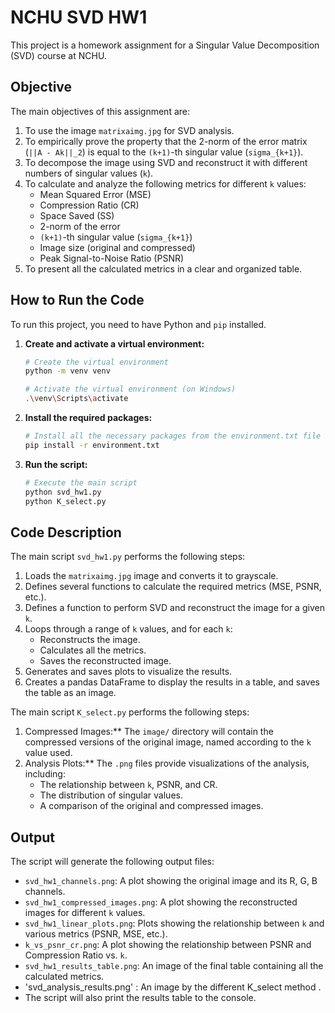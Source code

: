 # NCHU SVD HW1

This project is a homework assignment for a Singular Value Decomposition (SVD) course at NCHU.

## Objective

The main objectives of this assignment are:

1.  To use the image `matrixaimg.jpg` for SVD analysis.
2.  To empirically prove the property that the 2-norm of the error matrix (`||A - Ak||_2`) is equal to the `(k+1)`-th singular value (`sigma_{k+1}`).
3.  To decompose the image using SVD and reconstruct it with different numbers of singular values (`k`).
4.  To calculate and analyze the following metrics for different `k` values:
    *   Mean Squared Error (MSE)
    *   Compression Ratio (CR)
    *   Space Saved (SS)
    *   2-norm of the error
    *   `(k+1)`-th singular value (`sigma_{k+1}`)
    *   Image size (original and compressed)
    *   Peak Signal-to-Noise Ratio (PSNR)
5.  To present all the calculated metrics in a clear and organized table.


## How to Run the Code

To run this project, you need to have Python and `pip` installed.

1.  **Create and activate a virtual environment:**
    ```bash
    # Create the virtual environment
    python -m venv venv

    # Activate the virtual environment (on Windows)
    .\venv\Scripts\activate
    ```

2.  **Install the required packages:**
    ```bash
    # Install all the necessary packages from the environment.txt file
    pip install -r environment.txt
    ```

3.  **Run the script:**
    ```bash
    # Execute the main script
    python svd_hw1.py
    python K_select.py
    ```


## Code Description

The main script `svd_hw1.py` performs the following steps:

1.  Loads the `matrixaimg.jpg` image and converts it to grayscale.
2.  Defines several functions to calculate the required metrics (MSE, PSNR, etc.).
3.  Defines a function to perform SVD and reconstruct the image for a given `k`.
4.  Loops through a range of `k` values, and for each `k`:
    *   Reconstructs the image.
    *   Calculates all the metrics.
    *   Saves the reconstructed image.
5.  Generates and saves plots to visualize the results.
6.  Creates a pandas DataFrame to display the results in a table, and saves the table as an image.


The main script `K_select.py` performs the following steps:

1.  Compressed Images:** The `image/` directory will contain the compressed versions of the original image, named according to the `k` value used.
2.  Analysis Plots:** The `.png` files provide visualizations of the analysis, including:
    *   The relationship between `k`, PSNR, and CR.
    *   The distribution of singular values.
    *   A comparison of the original and compressed images.

## Output

The script will generate the following output files:

*   `svd_hw1_channels.png`: A plot showing the original image and its R, G, B channels.
*   `svd_hw1_compressed_images.png`: A plot showing the reconstructed images for different `k` values.
*   `svd_hw1_linear_plots.png`: Plots showing the relationship between `k` and various metrics (PSNR, MSE, etc.).
*   `k_vs_psnr_cr.png`: A plot showing the relationship between PSNR and Compression Ratio vs. `k`.
*   `svd_hw1_results_table.png`: An image of the final table containing all the calculated metrics.
*   'svd_analysis_results.png' : An image by the different K_select method .
*   The script will also print the results table to the console.
